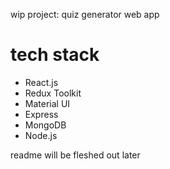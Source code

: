 wip project: quiz generator web app

# tech stack
* React.js
* Redux Toolkit
* Material UI
* Express
* MongoDB
* Node.js

readme will be fleshed out later